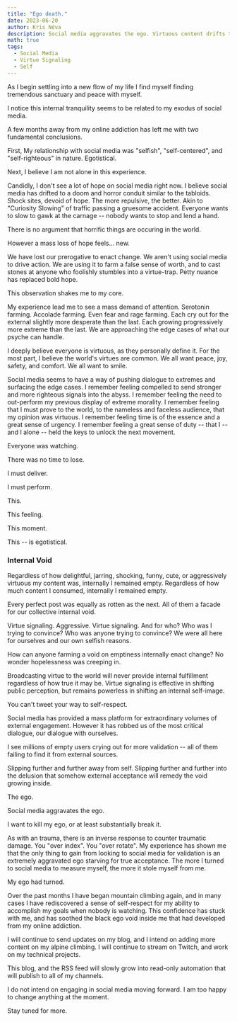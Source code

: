 ```yaml
---
title: "Ego death."
date: 2023-06-20
author: Kris Nóva
description: Social media aggravates the ego. Virtuous content drifts to the extremes and becomes counter productive at scale. Focusing on external validation is futile and robs the soul of a deeper meaning.
math: true
tags:
  - Social Media
  - Virtue Signaling
  - Self
---
```


As I begin settling into a new flow of my life I find myself finding tremendous sanctuary and peace with myself. 

I notice this internal tranquility seems to be related to my exodus of social media.

A few months away from my online addiction has left me with two fundamental conclusions.

First, My relationship with social media was "selfish", "self-centered", and "self-righteous" in nature. Egotistical.

Next, I believe I am not alone in this experience. 

Candidly, I don't see a lot of hope on social media right now.
I believe social media has drifted to a doom and horror conduit similar to the tabloids.
Shock sites, devoid of hope.
The more repulsive, the better.
Akin to "Curiosity Slowing" of traffic passing a gruesome accident. 
Everyone wants to slow to gawk at the carnage -- nobody wants to stop and lend a hand.

There is no argument that horrific things are occuring in the world.

However a mass loss of hope feels... new.

We have lost our prerogative to enact change.
We aren't using social media to drive action.
We are using it to farm a false sense of worth, and to cast stones at anyone who foolishly stumbles into a virtue-trap.
Petty nuance has replaced bold hope.

This observation shakes me to my core.

My experience lead me to see a mass demand of attention. Serotonin farming. Accolade farming. Even fear and rage farming.
Each cry out for the external slightly more desperate than the last.
Each growing progressively more extreme than the last.
We are approaching the edge cases of what our psyche can handle.

I deeply believe everyone is virtuous, as they personally define it.
For the most part, I believe the world's virtues are common.
We all want peace, joy, safety, and comfort. We all want to smile.

Social media seems to have a way of pushing dialogue to extremes and surfacing the edge cases.
I remember feeling compelled to send stronger and more righteous signals into the abyss.
I remember feeling the need to out-perform my previous display of extreme morality.
I remember feeling that I must prove to the world, to the nameless and faceless audience, that my opinion was virtuous.
I remember feeling time is of the essence and a great sense of urgency.
I remember feeling a great sense of duty -- that I -- and I alone -- held the keys to unlock the next movement.

Everyone was watching.

There was no time to lose.

I must deliver.

I must perform.

This. 

This feeling.

This moment.

This -- is egotistical.

### Internal Void

Regardless of how delightful, jarring, shocking, funny, cute, or aggressively virtuous my content was, internally I remained empty.
Regardless of how much content I consumed, internally I remained empty.

Every perfect post was equally as rotten as the next. 
All of them a facade for our collective internal void.

Virtue signaling. Aggressive. Virtue signaling.
And for who? Who was I trying to convince?
Who was anyone trying to convince?
We were all here for ourselves and our own selfish reasons.

How can anyone farming a void on emptiness internally enact change?
No wonder hopelessness was creeping in.

Broadcasting virtue to the world will never provide internal fulfillment regardless of how true it may be.
Virtue signaling is effective in shifting public perception, but remains powerless in shifting an internal self-image.

You can't tweet your way to self-respect.

Social media has provided a mass platform for extraordinary volumes of external engagement.
However it has robbed us of the most critical dialogue, our dialogue with ourselves.

I see millions of empty users crying out for more validation -- all of them failing to find it from external sources.

Slipping further and further away from self.
Slipping further and further into the delusion that somehow external acceptance will remedy the void growing inside.

The ego.

Social media aggravates the ego.

I want to kill my ego, or at least substantially break it.

As with an trauma, there is an inverse response to counter traumatic damage.
You "over index". 
You "over rotate".
My experience has shown me that the only thing to gain from looking to social media for validation is an extremely aggravated ego starving for true acceptance.
The more I turned to social media to measure myself, the more it stole myself from me.

My ego had turned.

Over the past months I have began mountain climbing again, and in many cases I have rediscovered a sense of self-respect for my ability to accomplish my goals when nobody is watching.
This confidence has stuck with me, and has soothed the black ego void inside me that had developed from my online addiction.

I will continue to send updates on my blog, and I intend on adding more content on my alpine climbing.
I will continue to stream on Twitch, and work on my technical projects.

This blog, and the RSS feed will slowly grow into read-only automation that will publish to all of my channels. 

I do not intend on engaging in social media moving forward. I am too happy to change anything at the moment.

Stay tuned for more.




